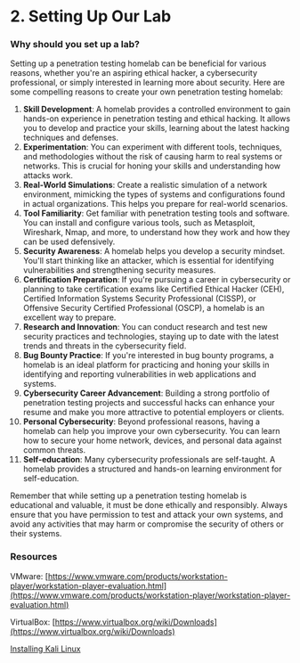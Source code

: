 # 2. Setting Up Our Lab

### Why should you set up a lab?

Setting up a penetration testing homelab can be beneficial for various reasons, whether you're an aspiring ethical hacker, a cybersecurity professional, or simply interested in learning more about security. Here are some compelling reasons to create your own penetration testing homelab:

1. **Skill Development**: A homelab provides a controlled environment to gain hands-on experience in penetration testing and ethical hacking. It allows you to develop and practice your skills, learning about the latest hacking techniques and defenses.
2. **Experimentation**: You can experiment with different tools, techniques, and methodologies without the risk of causing harm to real systems or networks. This is crucial for honing your skills and understanding how attacks work.
3. **Real-World Simulations**: Create a realistic simulation of a network environment, mimicking the types of systems and configurations found in actual organizations. This helps you prepare for real-world scenarios.
4. **Tool Familiarity**: Get familiar with penetration testing tools and software. You can install and configure various tools, such as Metasploit, Wireshark, Nmap, and more, to understand how they work and how they can be used defensively.
5. **Security Awareness**: A homelab helps you develop a security mindset. You'll start thinking like an attacker, which is essential for identifying vulnerabilities and strengthening security measures.
6. **Certification Preparation**: If you're pursuing a career in cybersecurity or planning to take certification exams like Certified Ethical Hacker (CEH), Certified Information Systems Security Professional (CISSP), or Offensive Security Certified Professional (OSCP), a homelab is an excellent way to prepare.
7. **Research and Innovation**: You can conduct research and test new security practices and technologies, staying up to date with the latest trends and threats in the cybersecurity field.
8. **Bug Bounty Practice**: If you're interested in bug bounty programs, a homelab is an ideal platform for practicing and honing your skills in identifying and reporting vulnerabilities in web applications and systems.
9. **Cybersecurity Career Advancement**: Building a strong portfolio of penetration testing projects and successful hacks can enhance your resume and make you more attractive to potential employers or clients.
10. **Personal Cybersecurity**: Beyond professional reasons, having a homelab can help you improve your own cybersecurity. You can learn how to secure your home network, devices, and personal data against common threats.
11. **Self-education**: Many cybersecurity professionals are self-taught. A homelab provides a structured and hands-on learning environment for self-education.

Remember that while setting up a penetration testing homelab is educational and valuable, it must be done ethically and responsibly. Always ensure that you have permission to test and attack your own systems, and avoid any activities that may harm or compromise the security of others or their systems.

### Resources

VMware: [https://www.vmware.com/products/workstation-player/workstation-player-evaluation.html](https://www.vmware.com/products/workstation-player/workstation-player-evaluation.html)

VirtualBox: [https://www.virtualbox.org/wiki/Downloads](https://www.virtualbox.org/wiki/Downloads)

[Installing Kali Linux](https://github.com/w1zzl3-06/TCM-Practical-Ethical-Hacking-Notes/blob/main/2.%20Setting%20Up%20Our%20Lab/Installing%20Kali%20Linux.md)
